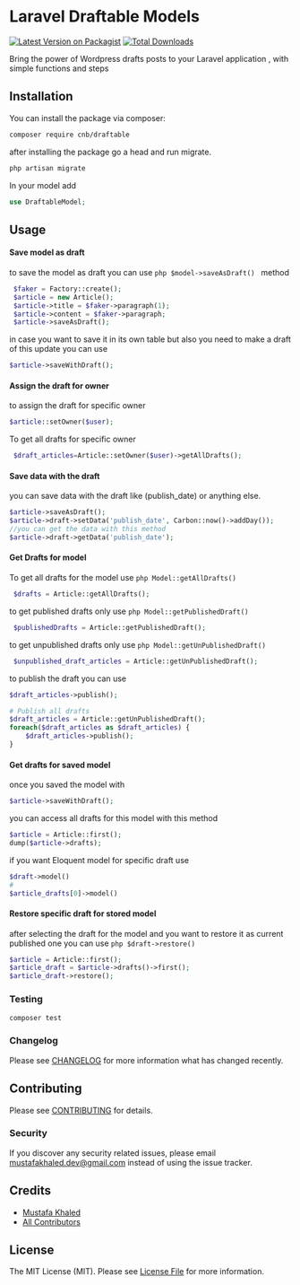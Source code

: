 # Laravel Draftable Models

[![Latest Version on Packagist](https://img.shields.io/packagist/v/laravel-creative/draftable.svg?style=flat-square)](https://packagist.org/packages/laravel-creative/draftable)
[![Total Downloads](https://img.shields.io/packagist/dt/laravel-creative/draftable.svg?style=flat-square)](https://packagist.org/packages/laravel-creative/draftable)

Bring the power of Wordpress drafts posts to your Laravel application , with simple functions and steps

## Installation

You can install the package via composer:

```bash
composer require cnb/draftable
```

after installing the package go a head and run migrate.

``` php
php artisan migrate
```

In your model add

```php
use DraftableModel;
```

## Usage

#### Save model as draft

to save the model as draft you can use ```php $model->saveAsDraft() ``` method

```php
 $faker = Factory::create();
 $article = new Article();
 $article->title = $faker->paragraph(1);
 $article->content = $faker->paragraph;
 $article->saveAsDraft();
```

in case you want to save it in its own table but also you need to make a draft of this update you can use

```php
$article->saveWithDraft();
```

#### Assign the draft for owner

to assign the draft for specific owner

```php
$article::setOwner($user);
```

To get all drafts for specific owner

```php
 $draft_articles=Article::setOwner($user)->getAllDrafts();
```

#### Save data with the draft

you can save data with the draft like (publish_date) or anything else.

```php
$article->saveAsDraft();
$article->draft->setData('publish_date', Carbon::now()->addDay());
//you can get the data with this method
$article->draft->getData('publish_date');

```

#### Get Drafts for model

To get all drafts for the model use ```php Model::getAllDrafts() ```

```php
 $drafts = Article::getAllDrafts();
```

to get published drafts only use ```php Model::getPublishedDraft() ```

```php
 $publishedDrafts = Article::getPublishedDraft();
```

to get unpublished drafts only use ```php Model::getUnPublishedDraft() ```

```php
 $unpublished_draft_articles = Article::getUnPublishedDraft();
```

to publish the draft you can use
```php
$draft_articles->publish();

# Publish all drafts
$draft_articles = Article::getUnPublishedDraft();
foreach($draft_articles as $draft_articles) {
    $draft_articles->publish();
}
```

#### Get drafts for saved model

once you saved the model with

```php
$article->saveWithDraft();
```

you can access all drafts for this model with this method

```php
$article = Article::first();
dump($article->drafts);
```

if you want Eloquent model for specific draft use
```php
$draft->model()
#
$article_drafts[0]->model()
```

#### Restore specific draft for stored model

after selecting the draft for the model and you want to restore it as current published one
you can use ```php $draft->restore() ```

```php
$article = Article::first();
$article_draft = $article->drafts()->first();
$article_draft->restore();
```

### Testing

``` bash
composer test
```

### Changelog

Please see [CHANGELOG](CHANGELOG.md) for more information what has changed recently.

## Contributing

Please see [CONTRIBUTING](CONTRIBUTING.md) for details.

### Security

If you discover any security related issues, please email mustafakhaled.dev@gmail.com instead of using the issue
tracker.

## Credits

- [Mustafa Khaled](https://github.com/mustafakhaleddev)
- [All Contributors](../../contributors)

## License

The MIT License (MIT). Please see [License File](LICENSE.md) for more information.
